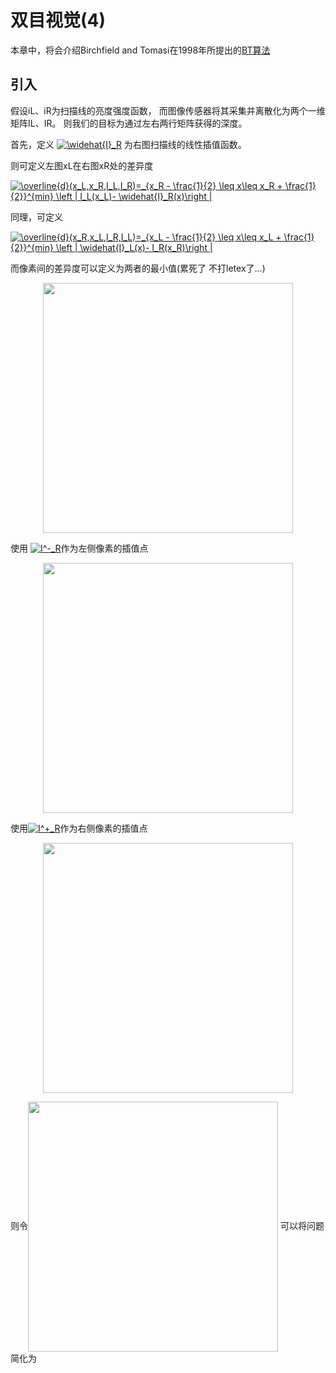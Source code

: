 双目视觉(4)
=========
本章中，将会介绍Birchfield and Tomasi在1998年所提出的[BT算法](http://code.opencv.org/attachments/605/BT1998.pdf)

## 引入
假设iL、iR为扫描线的亮度强度函数，
而图像传感器将其采集并离散化为两个一维矩阵IL、IR。
则我们的目标为通过左右两行矩阵获得的深度。

首先，定义
<a href="https://www.codecogs.com/eqnedit.php?latex=\widehat{I}_R" target="_blank"><img src="https://latex.codecogs.com/gif.latex?\widehat{I}_R" title="\widehat{I}_R" /></a>
为右图扫描线的线性插值函数。

则可定义左图xL在右图xR处的差异度

<a href="https://www.codecogs.com/eqnedit.php?latex=\overline{d}(x_L,x_R,I_L,I_R)=_{x_R&space;-&space;\frac{1}{2}&space;\leq&space;x\leq&space;x_R&space;&plus;&space;\frac{1}{2}}^{min}&space;\left&space;|&space;I_L(x_L)-&space;\widehat{I}_R(x)\right&space;|" target="_blank"><img src="https://latex.codecogs.com/gif.latex?\overline{d}(x_L,x_R,I_L,I_R)=_{x_R&space;-&space;\frac{1}{2}&space;\leq&space;x\leq&space;x_R&space;&plus;&space;\frac{1}{2}}^{min}&space;\left&space;|&space;I_L(x_L)-&space;\widehat{I}_R(x)\right&space;|" title="\overline{d}(x_L,x_R,I_L,I_R)=_{x_R - \frac{1}{2} \leq x\leq x_R + \frac{1}{2}}^{min} \left | I_L(x_L)- \widehat{I}_R(x)\right |" /></a>

同理，可定义

<a href="https://www.codecogs.com/eqnedit.php?latex=\overline{d}(x_R,x_L,I_R,I_L)=_{x_L&space;-&space;\frac{1}{2}&space;\leq&space;x\leq&space;x_L&space;&plus;&space;\frac{1}{2}}^{min}&space;\left&space;|&space;\widehat{I}_L(x)-&space;I_R(x_R)\right&space;|" target="_blank"><img src="https://latex.codecogs.com/gif.latex?\overline{d}(x_R,x_L,I_R,I_L)=_{x_L&space;-&space;\frac{1}{2}&space;\leq&space;x\leq&space;x_L&space;&plus;&space;\frac{1}{2}}^{min}&space;\left&space;|&space;\widehat{I}_L(x)-&space;I_R(x_R)\right&space;|" title="\overline{d}(x_R,x_L,I_R,I_L)=_{x_L - \frac{1}{2} \leq x\leq x_L + \frac{1}{2}}^{min} \left | \widehat{I}_L(x)- I_R(x_R)\right |" /></a>

而像素间的差异度可以定义为两者的最小值(累死了 不打letex了...)
<div  align="center">    
<img src="https://raw.githubusercontent.com/lvniqi/machine-learning/master/stero_vision/notes/Stereo%20camera_algorithm2_p1.PNG" width = "400"  align=center />
</div>

使用
<a href="https://www.codecogs.com/eqnedit.php?latex=I^-_R" target="_blank"><img src="https://latex.codecogs.com/gif.latex?I^-_R" title="I^-_R" /></a>作为左侧像素的插值点
<div  align="center">    
<img src="https://raw.githubusercontent.com/lvniqi/machine-learning/master/stero_vision/notes/Stereo%20camera_algorithm2_p2.PNG" width = "400"  align=center />
</div>

使用<a href="https://www.codecogs.com/eqnedit.php?latex=I^&plus;_R" target="_blank"><img src="https://latex.codecogs.com/gif.latex?I^&plus;_R" title="I^+_R" /></a>作为右侧像素的插值点
<div  align="center">    
<img src="https://raw.githubusercontent.com/lvniqi/machine-learning/master/stero_vision/notes/Stereo%20camera_algorithm2_p3.PNG" width = "400"  align=center />
</div>

则令<img src="https://raw.githubusercontent.com/lvniqi/machine-learning/master/stero_vision/notes/Stereo%20camera_algorithm2_p4.PNG" width = "400" align=center />
可以将问题简化为
